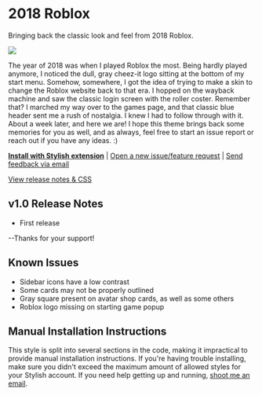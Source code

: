 # 2018 Roblox
Bringing back the classic look and feel from 2018 Roblox.

<img src="https://i.ibb.co/vwc0bfM/RBpromo.png"/>

The year of 2018 was when I played Roblox the most. Being hardly played anymore, I noticed the dull, gray cheez-it logo sitting at the bottom of my start menu. Somehow, somewhere, I got the idea of trying to make a skin to change the Roblox website back to that era. I hopped on the wayback machine and saw the classic login screen with the roller coster. Remember that? I marched my way over to the games page, and that classic blue header sent me a rush of nostalgia. I knew I had to follow through with it. About a week later, and here we are! I hope this theme brings back some memories for you as well, and as always, feel free to start an issue report or reach out if you have any ideas. :)

**[Install with Stylish extension](https://userstyles.org/styles/241862/old-roblox-2018-read-description)** | [Open a new issue/feature request](https://github.com/Tech-How/2018-Roblox/issues/new/choose) | [Send feedback via email](mailto:tech_how_youtuber_55@yahoo.com?subject=Feedback%3A%20Roblox%202018)

[View release notes & CSS](https://github.com/Tech-How/2018-Roblox/releases)

## v1.0 Release Notes
- First release

--Thanks for your support!


## Known Issues
- Sidebar icons have a low contrast
- Some cards may not be properly outlined
- Gray square present on avatar shop cards, as well as some others
- Roblox logo missing on starting game popup


## Manual Installation Instructions
This style is split into several sections in the code, making it impractical to provide manual installation instructions. If you're having trouble installing, make sure you didn't exceed the maximum amount of allowed styles for your Stylish account. If you need help getting up and running, [shoot me an email](mailto:tech_how_youtuber_55@yahoo.com?subject=HELP%3A%20Roblox%202018).

